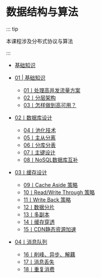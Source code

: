 # 数据结构与算法

::: tip

本课程涉及分布式协议与算法

:::

- [基础知识](./notes/01/)
- [01 | 基础知识](./notes/01/)
    - [01丨处理高并发流量方案](./notes/01/01.md)
    - [02丨分层架构](./notes/01/02.md)
    - [03丨怎样做到高可用？](./notes/01/03.md)

- [02丨数据库设计](./notes/02/)
    - [04丨池化技术](./notes/02/01.md)
    - [05丨主从分离](./notes/02/02.md)
    - [06丨分库分表](./notes/02/03.md)
    - [07丨主键设计](./notes/02/04.md)
    - [08丨NoSQL数据库互补](./notes/02/05.md)

- [03丨缓存设计](./notes/03/)
    - [09丨Cache Aside 策略](./notes/03/01.md)
    - [10丨Read/Write Through 策略](./notes/03/02.md)
    - [11丨Write Back 策略](./notes/03/03.md)
    - [12丨数据分片](./notes/03/04.md)
    - [13丨多副本](./notes/03/05.md)
    - [14丨缓存穿透](./notes/03/06.md)
    - [15丨CDN静态资源加速](./notes/03/07.md)
- [04丨消息队列](./notes/04/)
    - [16丨削峰、异步、解藕](./notes/04/01.md)
    - [17丨消息丢失](./notes/04/02.md)
    - [18丨重复消费](./notes/04/03.md)
